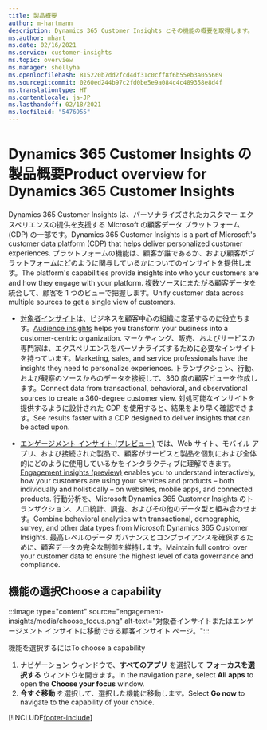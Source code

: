 ```yaml
---
title: 製品概要
author: m-hartmann
description: Dynamics 365 Customer Insights とその機能の概要を取得します。
ms.author: mhart
ms.date: 02/16/2021
ms.service: customer-insights
ms.topic: overview
ms.manager: shellyha
ms.openlocfilehash: 815220b7dd2fcd4df31c0cff8f6b55eb3a055669
ms.sourcegitcommit: 0260ed244b97c2fd0be5e9a084c4c489358e8d4f
ms.translationtype: HT
ms.contentlocale: ja-JP
ms.lasthandoff: 02/18/2021
ms.locfileid: "5476955"
---
```

# <a name="product-overview-for-dynamics-365-customer-insights"></a><span data-ttu-id="32188-103">Dynamics 365 Customer Insights の製品概要</span><span class="sxs-lookup"><span data-stu-id="32188-103">Product overview for Dynamics 365 Customer Insights</span></span>

<span data-ttu-id="32188-104">Dynamics 365 Customer Insights は、パーソナライズされたカスタマー エクスペリエンスの提供を支援する Microsoft の顧客データ プラットフォーム (CDP) の一部です。</span><span class="sxs-lookup"><span data-stu-id="32188-104">Dynamics 365 Customer Insights is a part of Microsoft's customer data platform (CDP) that helps deliver personalized customer experiences.</span></span> <span data-ttu-id="32188-105">プラットフォームの機能は、顧客が誰であるか、および顧客がプラットフォームにどのように関与しているかについてのインサイトを提供します。</span><span class="sxs-lookup"><span data-stu-id="32188-105">The platform's capabilities provide insights into who your customers are and how they engage with your platform.</span></span> <span data-ttu-id="32188-106">複数ソースにまたがる顧客データを統合して、顧客を 1 つのビューで把握します。</span><span class="sxs-lookup"><span data-stu-id="32188-106">Unify customer data across multiple sources to get a single view of customers.</span></span>


- <span data-ttu-id="32188-107">[対象者インサイト](audience-insights/overview.md)は、ビジネスを顧客中心の組織に変革するのに役立ちます。</span><span class="sxs-lookup"><span data-stu-id="32188-107">[Audience insights](audience-insights/overview.md) helps you transform your business into a customer-centric organization.</span></span> <span data-ttu-id="32188-108">マーケティング、販売、およびサービスの専門家は、エクスペリエンスをパーソナライズするために必要なインサイトを持っています。</span><span class="sxs-lookup"><span data-stu-id="32188-108">Marketing, sales, and service professionals have the insights they need to personalize experiences.</span></span> <span data-ttu-id="32188-109">トランザクション、行動、および観察のソースからのデータを接続して、360 度の顧客ビューを作成します。</span><span class="sxs-lookup"><span data-stu-id="32188-109">Connect data from transactional, behavioral, and observational sources to create a 360-degree customer view.</span></span> <span data-ttu-id="32188-110">対処可能なインサイトを提供するように設計された CDP を使用すると、結果をより早く確認できます。</span><span class="sxs-lookup"><span data-stu-id="32188-110">See results faster with a CDP designed to deliver insights that can be acted upon.</span></span> 

- <span data-ttu-id="32188-111">[エンゲージメント インサイト (プレビュー)](engagement-insights/index.yml) では、Web サイト、モバイル アプリ、および接続された製品で、顧客がサービスと製品を個別におよび全体的にどのように使用しているかをインタラクティブに理解できます。</span><span class="sxs-lookup"><span data-stu-id="32188-111">[Engagement insights (preview)](engagement-insights/index.yml) enables you to understand interactively, how your customers are using your services and products – both individually and holistically – on websites, mobile apps, and connected products.</span></span> <span data-ttu-id="32188-112">行動分析を、Microsoft Dynamics 365 Customer Insights のトランザクション、人口統計、調査、およびその他のデータ型と組み合わせます。</span><span class="sxs-lookup"><span data-stu-id="32188-112">Combine behavioral analytics with transactional, demographic, survey, and other data types from Microsoft Dynamics 365 Customer Insights.</span></span> <span data-ttu-id="32188-113">最高レベルのデータ ガバナンスとコンプライアンスを確保するために、顧客データの完全な制御を維持します。</span><span class="sxs-lookup"><span data-stu-id="32188-113">Maintain full control over your customer data to ensure the highest level of data governance and compliance.</span></span>
 
## <a name="choose-a-capability"></a><span data-ttu-id="32188-114">機能の選択</span><span class="sxs-lookup"><span data-stu-id="32188-114">Choose a capability</span></span>

:::image type="content" source="engagement-insights/media/choose_focus.png" alt-text="対象者インサイトまたはエンゲージメント インサイトに移動できる顧客インサイト ページ。":::

<span data-ttu-id="32188-116">機能を選択するには</span><span class="sxs-lookup"><span data-stu-id="32188-116">To choose a capability</span></span>

1. <span data-ttu-id="32188-117">ナビゲーション ウィンドウで、**すべてのアプリ** を選択して **フォーカスを選択する** ウィンドウを開きます。</span><span class="sxs-lookup"><span data-stu-id="32188-117">In the navigation pane, select **All apps** to open the **Choose your focus** window.</span></span>
1. <span data-ttu-id="32188-118">**今すぐ移動** を選択して、選択した機能に移動します。</span><span class="sxs-lookup"><span data-stu-id="32188-118">Select **Go now** to navigate to the capability of your choice.</span></span>


[!INCLUDE[footer-include](includes/footer-banner.md)]